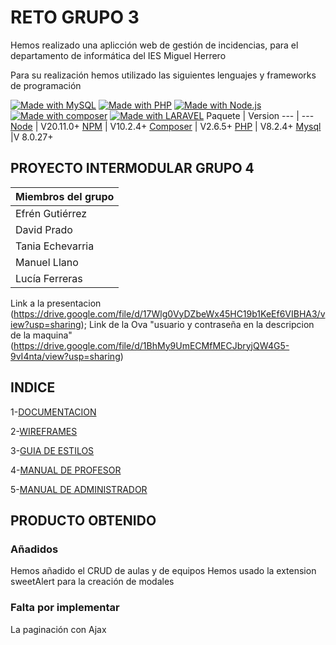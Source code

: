 # RETO GRUPO 3
Hemos realizado una aplicción web de gestión de incidencias, para el departamento de informática del IES Miguel Herrero 

Para su realización hemos utilizado las siguientes lenguajes y frameworks de programación

[![Made with MySQL](https://img.shields.io/badge/MySQL->=8.0.27-yellow?logo=mysql&logoColor=white)](https://www.mysql.com/ "Go to MySQL homepage") [![Made with PHP](https://img.shields.io/badge/php-8.2-blue?logo=php&logoColor=white)](https://www.php.com/ "Go to MySQL homepage") [![Made with Node.js](https://img.shields.io/badge/Node.js-20.1-gree?logo=node.js&logoColor=white)](https://nodejs.org "Go to Node.js homepage") [![Made with composer](https://img.shields.io/badge/composer-2.6.5-gree?logo=composer&logoColor=white)](https://composer.org "Go to composer homepage") [![Made with LARAVEL](https://img.shields.io/badge/laravel-11-red?logo=laravel&logoColor=white)](https://laravel.com "Go to laravel")
Paquete | Version
--- | ---
[Node](https://nodejs.org/en/) | V20.11.0+
[NPM](https://nodejs.org/en/)  | V10.2.4+
[Composer](https://getcomposer.org/)  | V2.6.5+
[PHP](https://www.php.net/)  | V8.2.4+
[Mysql](https://www.mysql.com/)  |V 8.0.27+
## PROYECTO INTERMODULAR GRUPO 4
| Miembros del grupo| 
|----------|
| Efrén Gutiérrez   |
| David Prado    | 
| Tania Echevarria | 
| Manuel Llano |
| Lucía Ferreras|

Link a la presentacion (https://drive.google.com/file/d/17Wlg0VyDZbeWx45HC19b1KeEf6VIBHA3/view?usp=sharing);
Link de la Ova  "usuario y contraseña en la descripcion de la maquina" (https://drive.google.com/file/d/1BhMy9UmECMfMECJbryjQW4G5-9vI4nta/view?usp=sharing)

## INDICE
1-[DOCUMENTACION](Documentacion.md)

2-[WIREFRAMES](Wireframes.pdf)

3-[GUIA DE ESTILOS](Guía_de_estilo.pdf)

4-[MANUAL DE PROFESOR](Manual_de_prof.pdf)

5-[MANUAL DE ADMINISTRADOR](Manual_de_admin.pdf)

## PRODUCTO OBTENIDO

### Añadidos 
Hemos añadido el CRUD de aulas y de equipos 
Hemos usado la extension sweetAlert para la creación de modales 
### Falta por implementar 
La paginación con Ajax
